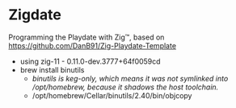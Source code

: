 # Zigdate

Programming the Playdate with Zig™, based on https://github.com/DanB91/Zig-Playdate-Template

* using zig-11 - 0.11.0-dev.3777+64f0059cd
* brew install binutils
  - _binutils is keg-only, which means it was not symlinked into /opt/homebrew, because it shadows the host toolchain._
  - /opt/homebrew/Cellar/binutils/2.40/bin/objcopy

